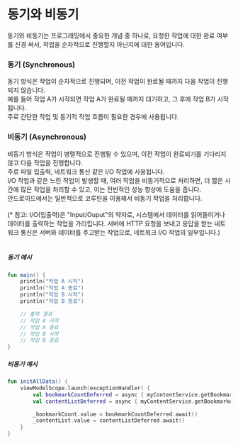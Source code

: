 # 동기와 비동기
동기와 비동기는 프로그래밍에서 중요한 개념 중 하나로, 요청한 작업에 대한 완료 여부를 신경 써서, 작업을 순차적으로 진행할지 아닌지에 대한 용어입니다.<br>

### 동기 (Synchronous)
동기 방식은 작업이 순차적으로 진행되며, 이전 작업이 완료될 때까지 다음 작업이 진행되지 않습니다.<br>
예를 들어 작업 A가 시작되면 작업 A가 완료될 때까지 대기하고, 그 후에 작업 B가 시작됩니다.<br>
주로 간단한 작업 및 동기적 작업 흐름이 필요한 경우에 사용됩니다.

### 비동기 (Asynchronous)
비동기 방식은 작업이 병렬적으로 진행될 수 있으며, 이전 작업이 완료되기를 기다리지 않고 다음 작업을 진행합니다.<br>
주로 파일 입출력, 네트워크 통신 같은 I/O 작업에 사용됩니다.<br>
I/O 작업과 같은 느린 작업이 발생할 때, 여러 작업을 비동기적으로 처리하면, 더 짧은 시간에 많은 작업을 처리할 수 있고, 이는 전반적인 성능 향상에 도움을 줍니다.<br>
안드로이드에서는 일반적으로 코루틴을 이용해서 비동기 작업을 처리합니다.<br><br>
(* 참고: I/O(입출력)은 "Input/Ouput"의 약자로, 시스템에서 데이터를 읽어들이거나 데이터를 출력하는 작업을 가리킵니다. 서버에 HTTP 요청을 보내고 응답을 받는 네트워크 통신은 서버와 데이터를 주고받는 작업으로, 네트워크 I/O 작업의 일부입니다.)
<br>
<br>

##### 동기 예시
``` kotlin
fun main() {
    println("작업 A 시작")
    println("작업 A 종료")
    println("작업 B 시작")
    println("작업 B 종료")

    // 출력 결과
    // 작업 A 시작
    // 작업 A 종료
    // 작업 B 시작
    // 작업 B 종료
}
```
##### 비동기 예시
``` kotlin
fun initAllData() {
    viewModelScope.launch(exceptionHandler) {
        val bookmarkCountDeferred = async { myContentService.getBookmarkedCount() }
        val contentListDeferred = async { myContentService.getBookmarkedContents(page) }

        _bookmarkCount.value = bookmarkCountDeferred.await()
        _contentList.value = contentListDeferred.await()
    }
}
```
